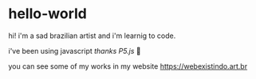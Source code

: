 # hello-world
hi!
i'm a sad brazilian artist and i'm learnig to code.

i've been using javascript *thanks P5.js* 🦄

you can see some of my works in my website https://webexistindo.art.br

